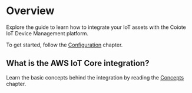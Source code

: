 #   Overview

Explore the guide to learn how to integrate your IoT assets with the Coiote IoT Device Management platform.

To get started, follow the [Configuration](../Configuring_AWS_integration/) chapter.

## What is the AWS IoT Core integration?

Learn the basic concepts behind the integration by reading the [Concepts](../Concepts/AWS_Integration_concepts/) chapter.
